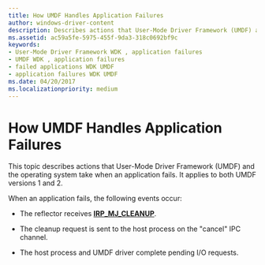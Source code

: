 ```yaml
---
title: How UMDF Handles Application Failures
author: windows-driver-content
description: Describes actions that User-Mode Driver Framework (UMDF) and the operating system take when an application fails. It applies to both UMDF versions 1 and 2.
ms.assetid: ac59a5fe-5975-455f-9da3-318c0692bf9c
keywords:
- User-Mode Driver Framework WDK , application failures
- UMDF WDK , application failures
- failed applications WDK UMDF
- application failures WDK UMDF
ms.date: 04/20/2017
ms.localizationpriority: medium
---
```


# How UMDF Handles Application Failures


This topic describes actions that User-Mode Driver Framework (UMDF) and the operating system take when an application fails. It applies to both UMDF versions 1 and 2.

When an application fails, the following events occur:

-   The reflector receives [**IRP\_MJ\_CLEANUP**](https://msdn.microsoft.com/library/windows/hardware/ff550718).

-   The cleanup request is sent to the host process on the "cancel" IPC channel.

-   The host process and UMDF driver complete pending I/O requests.

 

 





